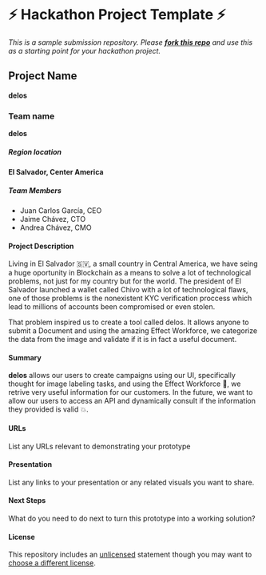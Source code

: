 
# ⚡ Hackathon Project Template ⚡
_This is a sample submission repository.
Please [__fork this repo__](https://help.github.com/articles/fork-a-repo/) and use this as a starting point for your hackathon project._

## Project Name
**delos**

### Team name
**delos**

##### Region location
**El Salvador, Center America**

##### Team Members
- Juan Carlos García, CEO
- Jaime Chávez, CTO
- Andrea Chávez, CMO

#### Project Description
Living in El Salvador 🇸🇻, a small country in Central America, we have seing a huge oportunity in Blockchain as a means to solve a lot of technological problems, not just for my country but for the world. The president of El Salvador launched a wallet called Chivo with a lot of technological flaws, one of those problems is the nonexistent KYC verification proccess which lead to millions of accounts been compromised or even stolen.

That problem inspired us to create a tool called delos. It allows anyone to submit a Document and using the amazing Effect Workforce, we categorize the data from the image and validate if it is in fact a useful document.

#### Summary
**delos** allows our users to create campaigns using our UI, specifically thought for image labeling tasks, and using the Effect Workforce 🦾, we retrive very useful information for our customers. In the future, we want to allow our users to access an API and dynamically consult if the information they provided is valid 💥.

#### URLs
List any URLs relevant to demonstrating your prototype

#### Presentation
List any links to your presentation or any related visuals you want to share.

#### Next Steps
What do you need to do next to turn this prototype into a working solution?

#### License
This repository includes an [unlicensed](http://unlicense.org/) statement though you may want to [choose a different license](https://choosealicense.com/).
